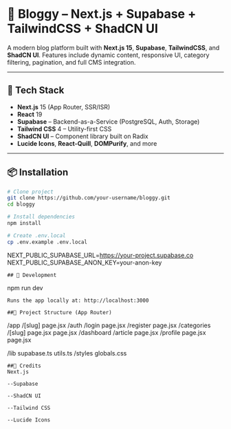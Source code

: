 # 📝 Bloggy – Next.js + Supabase + TailwindCSS + ShadCN UI

A modern blog platform built with **Next.js 15**, **Supabase**, **TailwindCSS**, and **ShadCN UI**. Features include dynamic content, responsive UI, category filtering, pagination, and full CMS integration.

---

## 🚀 Tech Stack

- **Next.js** 15 (App Router, SSR/ISR)
- **React** 19
- **Supabase** – Backend-as-a-Service (PostgreSQL, Auth, Storage)
- **Tailwind CSS** 4 – Utility-first CSS
- **ShadCN UI** – Component library built on Radix
- **Lucide Icons**, **React-Quill**, **DOMPurify**, and more

---

## 📦 Installation

```bash
# Clone project
git clone https://github.com/your-username/bloggy.git
cd bloggy

# Install dependencies
npm install

# Create .env.local
cp .env.example .env.local

```
NEXT_PUBLIC_SUPABASE_URL=https://your-project.supabase.co
NEXT_PUBLIC_SUPABASE_ANON_KEY=your-anon-key
```
## 🧪 Development
```
npm run dev
 ```
Runs the app locally at: http://localhost:3000

##📁 Project Structure (App Router)
```
/app
  /[slug]
    page.jsx
  /auth
    /login
        page.jsx
    /register
        page.jsx
  /categories
    /[slug]
        page.jsx
    page.jsx
  /dashboard
    /article
        page.jsx
    /profile
        page.jsx
    page.jsx
       
/lib
  supabase.ts
  utils.ts
/styles
  globals.css
  ```
##🙌 Credits
Next.js

--Supabase

--ShadCN UI

--Tailwind CSS

--Lucide Icons


